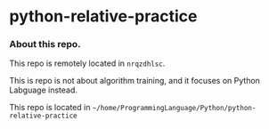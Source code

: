 # python-relative-practice


### About this repo.

This repo is remotely located in `nrqzdhlsc`.

This is repo is not about algorithm training, and it focuses on Python Labguage instead.

This repo is located in `~/home/ProgrammingLanguage/Python/python-relative-practice`

